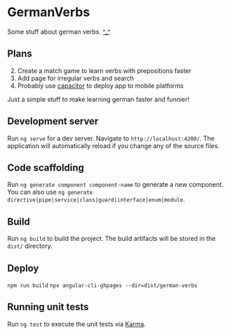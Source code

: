 # GermanVerbs
Some stuff about german verbs. [^_^](https://maximobrubov.github.io/german-verbs/)

## Plans
2. Create a match game to learn verbs with prepositions faster
3. Add page for irregular verbs and search
4. Probably use [capacitor](https://betterprogramming.pub/how-to-convert-your-angular-application-to-a-native-mobile-app-android-and-ios-c212b38976df) to deploy app to mobile platforms 

Just a simple stuff to make learning german faster and funnier!

## Development server

Run `ng serve` for a dev server. Navigate to `http://localhost:4200/`. The application will automatically reload if you change any of the source files.

## Code scaffolding

Run `ng generate component component-name` to generate a new component. You can also use `ng generate directive|pipe|service|class|guard|interface|enum|module`.

## Build

Run `ng build` to build the project. The build artifacts will be stored in the `dist/` directory.


## Deploy
`npm run build`
`npx angular-cli-ghpages --dir=dist/german-verbs`


## Running unit tests

Run `ng test` to execute the unit tests via [Karma](https://karma-runner.github.io).
